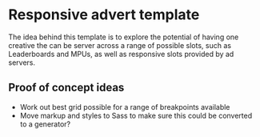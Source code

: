 # Responsive advert template

The idea behind this template is to explore the potential of having one creative the can be server across a range of possible slots, such as Leaderboards and MPUs, as well as responsive slots provided by ad servers.

## Proof of concept ideas
* Work out best grid possible for a range of breakpoints available
* Move markup and styles to Sass to make sure this could be converted to a generator?
